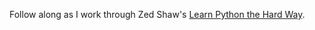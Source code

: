 Follow along as I work through Zed Shaw's [Learn Python the Hard Way](http://learnpythonthehardway.org).

